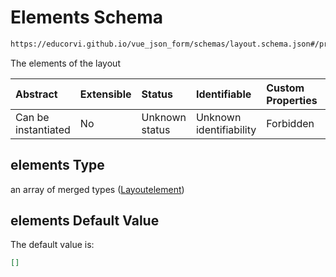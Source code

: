 # Elements Schema

```txt
https://educorvi.github.io/vue_json_form/schemas/layout.schema.json#/properties/elements
```

The elements of the layout

| Abstract            | Extensible | Status         | Identifiable            | Custom Properties | Additional Properties | Access Restrictions | Defined In                                                                   |
| :------------------ | :--------- | :------------- | :---------------------- | :---------------- | :-------------------- | :------------------ | :--------------------------------------------------------------------------- |
| Can be instantiated | No         | Unknown status | Unknown identifiability | Forbidden         | Allowed               | none                | [layout.schema.json\*](../schemas/layout.schema.json "open original schema") |

## elements Type

an array of merged types ([Layoutelement](layout-properties-elements-layoutelement.md))

## elements Default Value

The default value is:

```json
[]
```
